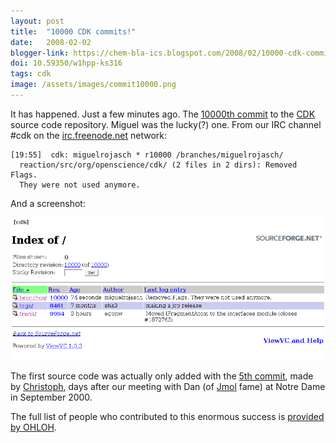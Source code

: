 ```yaml
---
layout: post
title:  "10000 CDK commits!"
date:   2008-02-02
blogger-link: https://chem-bla-ics.blogspot.com/2008/02/10000-cdk-commits.html
doi: 10.59350/w1hpp-ks316
tags: cdk
image: /assets/images/commit10000.png
---
```


It has happened. Just a few minutes ago. The [10000th commit](http://cdk.svn.sourceforge.net/viewvc/cdk?view=rev&revision=10000)
to the [CDK](http://cdk.sf.net/) source code repository. Miguel was the lucky(?) one. From our IRC channel #cdk on the
[irc.freenode.net](http://www.freenode.net/) network:

```
[19:55]  cdk: miguelrojasch * r10000 /branches/miguelrojasch/
  reaction/src/org/openscience/cdk/ (2 files in 2 dirs): Removed Flags. 
  They were not used anymore.
```

And a screenshot:

![](/assets/images/commit10000.png)

The first source code was actually only added with the [5th commit](http://cdk.svn.sourceforge.net/viewvc/cdk?view=rev&revision=5),
made by [Christoph](http://www.steinbeck-molecular.de/steinblog/), days after our meeting with
Dan (of [Jmol](http://www.jmol.org/) fame) at Notre Dame in September 2000.

The full list of people who contributed to this enormous success is
[provided by OHLOH](http://www.ohloh.net/projects/380/contributors?page=1).
